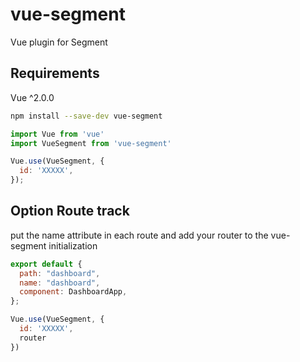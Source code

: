 # vue-segment

Vue plugin for Segment

## Requirements

Vue ^2.0.0

```bash
npm install --save-dev vue-segment
```

```js
import Vue from 'vue'
import VueSegment from 'vue-segment'

Vue.use(VueSegment, {
  id: 'XXXXX',
});
```

## Option Route track

put the name attribute in each route and add your router to the vue-segment initialization

```js
export default {
  path: "dashboard",
  name: "dashboard",
  component: DashboardApp,
};

Vue.use(VueSegment, {
  id: 'XXXXX',
  router
})
```
